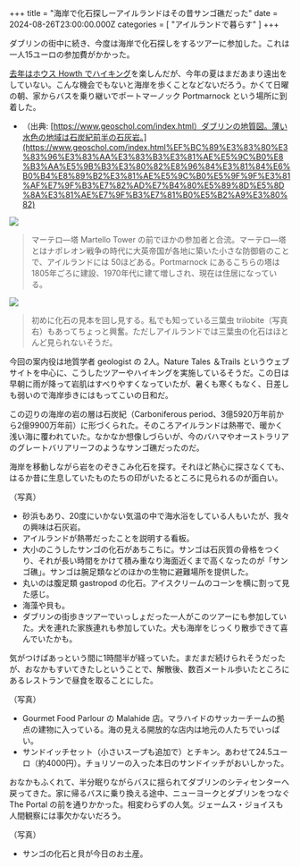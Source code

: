 +++
title = "海岸で化石探しーアイルランドはその昔サンゴ礁だった"
date = 2024-08-26T23:00:00.000Z
categories = [ "アイルランドで暮らす" ]
+++

ダブリンの街中に続き、今度は海岸で化石探しをするツアーに参加した。これは一人15ユーロの参加費がかかった。

<!--more-->

[去年はホウス Howth でハイキング](https://www.riastra.com/2023/06/howth-%E3%81%AE%E6%96%AD%E5%B4%96%E3%82%92%E6%AD%A9%E3%81%8D%E3%83%95%E3%82%A3%E3%83%83%E3%82%B7%E3%83%A5%E3%83%81%E3%83%83%E3%83%97%E3%82%B9%E3%82%92%E9%A3%9F%E3%81%99/)を楽しんだが、今年の夏はまだあまり遠出をしていない。こんな機会でもないと海岸を歩くことなどないだろう。かくて日曜の朝、家からバスを乗り継いでポートマーノック Portmarnock という場所に到着した。

* （出典: [https://www.geoschol.com/index.html）ダブリンの地質図。薄い水色の地域は石炭紀前半の石灰岩。](https://www.geoschol.com/index.html%EF%BC%89%E3%83%80%E3%83%96%E3%83%AA%E3%83%B3%E3%81%AE%E5%9C%B0%E8%B3%AA%E5%9B%B3%E3%80%82%E8%96%84%E3%81%84%E6%B0%B4%E8%89%B2%E3%81%AE%E5%9C%B0%E5%9F%9F%E3%81%AF%E7%9F%B3%E7%82%AD%E7%B4%80%E5%89%8D%E5%8D%8A%E3%81%AE%E7%9F%B3%E7%81%B0%E5%B2%A9%E3%80%82)

![](/2024-08-27_Fossicl-10.webp)

> マーテロ―塔 Martello Tower の前でほかの参加者と合流。マーテロ―塔とはナポレオン戦争の時代に大英帝国が各地に築いた小さな防御砦のことで、アイルランドには 50ほどある。Portmarnock にあるこちらの塔は 1805年ごろに建設、1970年代に建て増しされ、現在は住居になっている。

![](/2024-08-27_Fossicl-12.webp)

> 初めに化石の見本を回し見する。私でも知っている三葉虫 trilobite（写真右）もあってちょっと興奮。ただしアイルランドでは三葉虫の化石はほとんど見られないそうだ。

今回の案内役は地質学者 geologist の 2人。Nature Tales ＆Trails というウェブサイトを中心に、こうしたツアーやハイキングを実施しているそうだ。この日は早朝に雨が降って岩肌はすべりやすくなっていたが、暑くも寒くもなく、日差しも弱いので海岸歩きにはもってこいの日和だ。

この辺りの海岸の岩の層は石炭紀（Carboniferous period、3億5920万年前から2億9900万年前）に形づくられた。そのころアイルランドは熱帯で、暖かく浅い海に覆われていた。なかなか想像しづらいが、今のバハマやオーストラリアのグレートバリアリーフのようなサンゴ礁だったのだ。

海岸を移動しながら岩をのぞきこみ化石を探す。それほど熱心に探さなくても、はるか昔に生息していたものたちの印がいたるところに見られるのが面白い。

（写真）

* 砂浜もあり、20度にいかない気温の中で海水浴をしている人もいたが、我々の興味は石灰岩。
* アイルランドが熱帯だったことを説明する看板。
* 大小のこうしたサンゴの化石があちこちに。サンゴは石灰質の骨格をつくり、それが長い時間をかけて積み重なり海面近くまで高くなったのが「サンゴ礁」。サンゴは腕足類などのほかの生物に避難場所を提供した。
* 丸いのは腹足類 gastropod の化石。アイスクリームのコーンを横に割って見た感じ。
* 海藻や貝も。
* ダブリンの街歩きツアーでいっしょだった一人がこのツアーにも参加していた。犬を連れた家族連れも参加していた。犬も海岸をじっくり散歩できて喜んでいたかも。

気がつけばあっという間に1時間半が経っていた。まだまだ続けられそうだったが、おなかもすいてきたしということで、解散後、数百メートル歩いたところにあるレストランで昼食を取ることにした。

（写真）

* Gourmet Food Parlour の Malahide 店。マラハイドのサッカーチームの拠点の建物に入っている。海の見える開放的な店内は地元の人たちでいっぱい。
* サンドイッチセット（小さいスープも追加で）とチキン。あわせて24.5ユーロ（約4000円）。チョリソーの入った本日のサンドイッチがおいしかった。

おなかもふくれて、半分眠りながらバスに揺られてダブリンのシティセンターへ戻ってきた。家に帰るバスに乗り換える途中、ニューヨークとダブリンをつなぐ The Portal の前を通りかかった。相変わらずの人気。ジェームス・ジョイスも人間観察には事欠かないだろう。

（写真）

* サンゴの化石と貝が今日のお土産。
